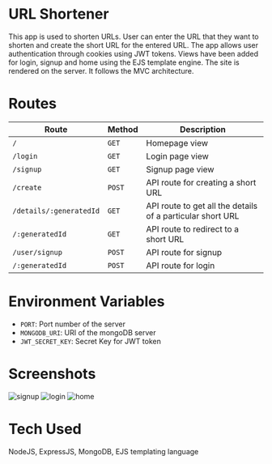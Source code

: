 # URL Shortener

This app is used to shorten URLs. User can enter the URL that they want to shorten and create the short URL for the entered URL. 
The app allows user authentication through cookies using JWT tokens. Views have been added for login, signup and home using the EJS template engine.
The site is rendered on the server. It follows the MVC architecture.

# Routes

| Route  | Method | Description |
|---|---|---|
| ```/```  | ```GET``` | Homepage view |
| ```/login```  | ```GET``` | Login page view |
| ```/signup```  | ```GET``` | Signup page view |
| ```/create```  | ```POST``` | API route for creating a short URL |
| ```/details/:generatedId```  | ```GET``` | API route to get all the details of a particular short URL |
| ```/:generatedId```  | ```GET``` | API route to redirect to a short URL |
| ```/user/signup```  | ```POST``` | API route for signup |
| ```/:generatedId```  | ```POST``` | API route for login |

# Environment Variables

- ```PORT```: Port number of the server
- ```MONGODB_URI```: URI of the mongoDB server
- ```JWT_SECRET_KEY```: Secret Key for JWT token

# Screenshots

![signup](https://github.com/j-mahapatra/url-shortener-express/assets/107102771/e0cedb1b-bd6f-4186-b10a-b5ce0145d20f)
![login](https://github.com/j-mahapatra/url-shortener-express/assets/107102771/c568e6af-c744-4962-939c-931956a10b19)
![home](https://github.com/j-mahapatra/url-shortener-express/assets/107102771/1799b9cb-2b48-400b-96e1-1c005c52d2ff)

# Tech Used

NodeJS, ExpressJS, MongoDB, EJS templating language
